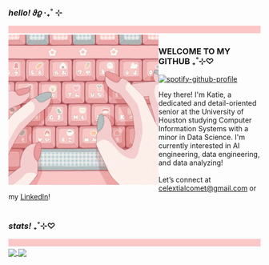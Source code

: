 <h3><i>hello!</i> 𝜗𝜚 ‧₊˚ ⊹</h3>
<img src="fbc7c7.png" width="1000px" height="15px"/>
<img src="keyboard.jpg" width="300" align="left" alt="keyboard"/>

<h3>W͏E͏L͏C͏O͏M͏E͏ T͏O͏ M͏Y͏ G͏I͏T͏H͏U͏B͏ ₊˚⊹♡</h3>

[![spotify-github-profile](https://spotify-github-profile.vercel.app/api/view?uid=celestialcomets&cover_image=true&theme=novatorem&show_offline=false&background_color=121212&interchange=false&bar_color=53b14f&bar_color_cover=false)](https://spotify-github-profile.vercel.app/api/view?uid=celestialcomets&redirect=true)

Hey there! I'm Katie, a dedicated and detail-oriented senior at the University of Houston studying Computer Information Systems with a minor in Data Science. I'm currently interested in AI engineering, data engineering, and data analyzing!
<br><br>
Let’s connect at celextialcomet@gmail.com or my <a href="https://www.linkedin.com/in/katiedto">LinkedIn</a>!
<br clear="left"/>
<br>

<h3><i>stats!</i> ₊˚⊹♡</h3>
<img src="fbc7c7.png" width="1000px" height="15px"/>

<a href="https://github.com/anuraghazra/github-readme-stats">
  <img height=160 align="center" src="https://github-readme-stats.vercel.app/api?username=celestialcomets&title_color=9ebdc1&border_color=bcced0&text_color=fbc7c7&hide=prs,issues&show_icons=true&icon_color=fbc7c7&include_all_commits=true&custom_title=katie's%20github%20stats%20✧₊⁺"/>
</a>
<a href="https://github.com/anuraghazra/convoychat">
  <img height=160 align="center" src="https://github-readme-stats.vercel.app/api/top-langs/?username=celestialcomets&layout=compact&title_color=9ebdc1&border_color=bcced0&text_color=fbc7c7&custom_title=katie's%20most%20used%20languages%20✧₊⁺""/>
</a>


<!--
**celestialcomets/celestialcomets** is a ✨ _special_ ✨ repository because its `README.md` (this file) appears on your GitHub profile.

Here are some ideas to get you started:

- 🔭 I’m currently working on ...
- 🌱 I’m currently learning ...
- 👯 I’m looking to collaborate on ...
- 🤔 I’m looking for help with ...
- 💬 Ask me about ...
- 📫 How to reach me: ...
- 😄 Pronouns: ...
- ⚡ Fun fact: ...
-->
